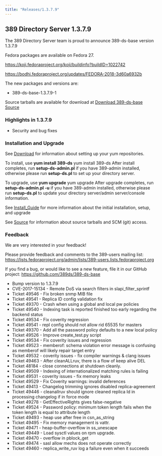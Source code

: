 ```yaml
---
title: "Releases/1.3.7.9"
---
```


389 Directory Server 1.3.7.9
-----------------------------

The 389 Directory Server team is proud to announce 389-ds-base version 1.3.7.9

Fedora packages are available on Fedora 27.

<https://koji.fedoraproject.org/koji/buildinfo?buildID=1022742>

<https://bodhi.fedoraproject.org/updates/FEDORA-2018-3d60a6932b>

The new packages and versions are:

-   389-ds-base-1.3.7.9-1 

Source tarballs are available for download at [Download 389-ds-base Source](https://releases.pagure.org/389-ds-base/389-ds-base-1.3.7.9.tar.bz2)

### Highlights in 1.3.7.9

- Security and bug fixes

### Installation and Upgrade 
See [Download](../download.html) for information about setting up your yum repositories.

To install, use **yum install 389-ds** yum install 389-ds After install completes, run **setup-ds-admin.pl** if you have 389-admin installed, otherwise please run **setup-ds.pl** to set up your directory server.

To upgrade, use **yum upgrade** yum upgrade After upgrade completes, run **setup-ds-admin.pl -u** if you have 389-admin installed, otherwise please run **setup-ds.pl** to update your directory server/admin server/console information.

See [Install\_Guide](../legacy/install-guide.html) for more information about the initial installation, setup, and upgrade

See [Source](../development/source.html) for information about source tarballs and SCM (git) access.

### Feedback

We are very interested in your feedback!

Please provide feedback and comments to the 389-users mailing list: <https://lists.fedoraproject.org/admin/lists/389-users.lists.fedoraproject.org>

If you find a bug, or would like to see a new feature, file it in our GitHub project: <https://github.com/389ds/389-ds-base>

- Bump version to 1.3.7.9
- CVE-2017-15134 - Remote DoS via search filters in  slapi_filter_sprintf
- Ticket 49546 - Fix broken snmp MIB file
- Ticket 49541 - Replica ID config validation fix
- Ticket 49370 - Crash when using a global and local pw  policies
- Ticket 49540 - Indexing task is reported finished too early regarding the backend status
- Ticket 49534 - Fix coverity regression
- Ticket 49541 - repl config should not allow rid 65535 for masters
- Ticket 49370 - Add all the password policy defaults to a new local policy
- Ticket 49526 - Improve create_test.py script
- Ticket 49534 - Fix coverity issues and regression
- Ticket 49523 - memberof: schema violation error message is confusing as memberof will likely repair target entry
- Ticket 49532 - coverity issues - fix compiler warnings & clang issues
- Ticket 49463 - After cleanALLruv, there is a flow of keep alive DEL
- Ticket 48184 - close connections at shutdown cleanly.
- Ticket 49509 - Indexing of internationalized matching rules is failing
- Ticket 49531 - coverity issues - fix memory leaks
- Ticket 49529 - Fix Coverity warnings: invalid deferences
- Ticket 49413 - Changelog trimming ignores disabled replica-agreement
- Ticket 49446 - cleanallruv should ignore cleaned replica Id in processing changelog if in force mode
- Ticket 49278 - GetEffectiveRights gives false-negative
- Ticket 49524 - Password policy: minimum token length fails  when the token length is equal to attribute length
- Ticket 49493 - heap use after free in csn_as_string
- Ticket 49495 - Fix memory management is vattr.
- Ticket 49471 - heap-buffer-overflow in ss_unescape
- Ticket 49449 - Load sysctl values on rpm upgrade.
- Ticket 49470 - overflow in pblock_get
- Ticket 49474 - sasl allow mechs does not operate correctly
- Ticket 49460 - replica_write_ruv log a failure even when it succeeds

